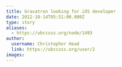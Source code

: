 ```yaml
---
title: Gravatron looking for iOS developer 
date: 2012-10-14T05:51:00.000Z
type: story
aliases:
  - https://ubccsss.org/node/1493
author:
  username: Christopher Head
  link: https://ubccsss.org/user/2
images:
---
```


